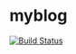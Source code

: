 # myblog

[![Build Status](https://travis-ci.org/nomkhonwaan/myblog.svg?branch=master)](https://travis-ci.org/nomkhonwaan/myblog)
